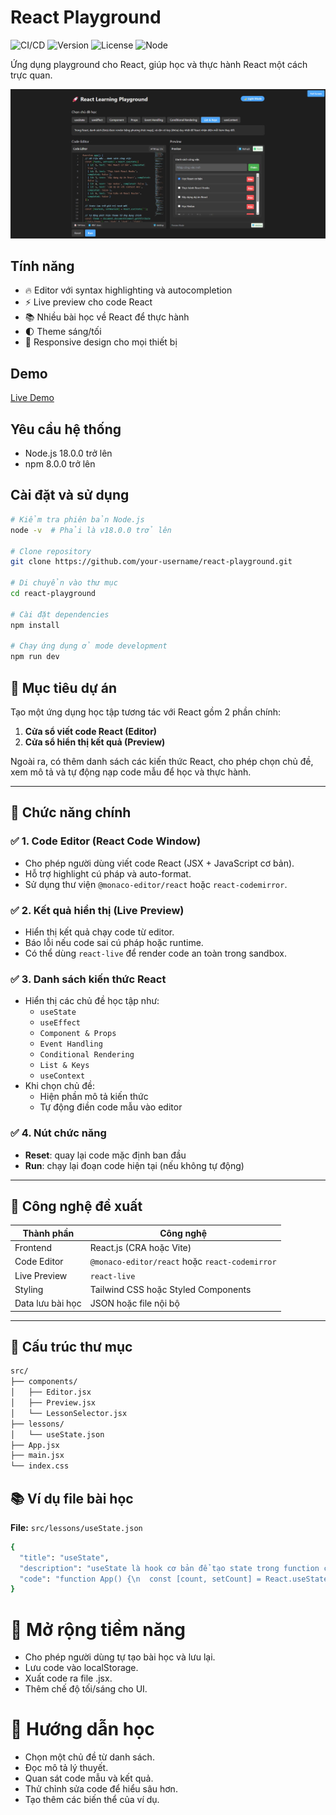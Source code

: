 # React Playground

![CI/CD](https://img.shields.io/github/actions/workflow/status/Phune23/react-playground/ci-cd.yml?branch=main&label=CI%2FCD)
![Version](https://img.shields.io/badge/version-1.0.1-blue.svg)
![License](https://img.shields.io/badge/license-MIT-green.svg)
![Node](https://img.shields.io/badge/node-%3E%3D18.0.0-brightgreen)

Ứng dụng playground cho React, giúp học và thực hành React một cách trực quan.

![Screenshot](./readme-img/screenshot1.png)

## Tính năng

- 🔥 Editor với syntax highlighting và autocompletion
- ⚡ Live preview cho code React
- 📚 Nhiều bài học về React để thực hành
- 🌓 Theme sáng/tối
- 📱 Responsive design cho mọi thiết bị

## Demo

[Live Demo](https://your-username.github.io/react-playground/)

## Yêu cầu hệ thống

- Node.js 18.0.0 trở lên
- npm 8.0.0 trở lên

## Cài đặt và sử dụng

```bash
# Kiểm tra phiên bản Node.js
node -v  # Phải là v18.0.0 trở lên

# Clone repository
git clone https://github.com/your-username/react-playground.git

# Di chuyển vào thư mục
cd react-playground

# Cài đặt dependencies
npm install

# Chạy ứng dụng ở mode development
npm run dev
```

## 🎯 Mục tiêu dự án
Tạo một ứng dụng học tập tương tác với React gồm 2 phần chính:
1. **Cửa sổ viết code React (Editor)**
2. **Cửa sổ hiển thị kết quả (Preview)**

Ngoài ra, có thêm danh sách các kiến thức React, cho phép chọn chủ đề, xem mô tả và tự động nạp code mẫu để học và thực hành.

---

## 🧱 Chức năng chính

### ✅ 1. Code Editor (React Code Window)
- Cho phép người dùng viết code React (JSX + JavaScript cơ bản).
- Hỗ trợ highlight cú pháp và auto-format.
- Sử dụng thư viện `@monaco-editor/react` hoặc `react-codemirror`.

### ✅ 2. Kết quả hiển thị (Live Preview)
- Hiển thị kết quả chạy code từ editor.
- Báo lỗi nếu code sai cú pháp hoặc runtime.
- Có thể dùng `react-live` để render code an toàn trong sandbox.

### ✅ 3. Danh sách kiến thức React
- Hiển thị các chủ đề học tập như:
  - `useState`
  - `useEffect`
  - `Component & Props`
  - `Event Handling`
  - `Conditional Rendering`
  - `List & Keys`
  - `useContext`
- Khi chọn chủ đề:
  - Hiện phần mô tả kiến thức
  - Tự động điền code mẫu vào editor

### ✅ 4. Nút chức năng
- **Reset**: quay lại code mặc định ban đầu
- **Run**: chạy lại đoạn code hiện tại (nếu không tự động)

---

## 🧠 Công nghệ đề xuất

| Thành phần      | Công nghệ                       |
|-----------------|---------------------------------|
| Frontend        | React.js (CRA hoặc Vite)        |
| Code Editor     | `@monaco-editor/react` hoặc `react-codemirror` |
| Live Preview    | `react-live`                    |
| Styling         | Tailwind CSS hoặc Styled Components |
| Data lưu bài học| JSON hoặc file nội bộ           |

---

## 📁 Cấu trúc thư mục 
```bash
src/
├── components/
│   ├── Editor.jsx
│   ├── Preview.jsx
│   └── LessonSelector.jsx
├── lessons/
│   └── useState.json
├── App.jsx
├── main.jsx
└── index.css
```

## 📚 Ví dụ file bài học

**File:** `src/lessons/useState.json`

```bash
{
  "title": "useState",
  "description": "useState là hook cơ bản để tạo state trong function component.",
  "code": "function App() {\n  const [count, setCount] = React.useState(0);\n  return (\n    <div>\n      <p>Bạn đã click {count} lần</p>\n      <button onClick={() => setCount(count + 1)}>Click me</button>\n    </div>\n  );\n}"
}
```
# 🔮 Mở rộng tiềm năng
- Cho phép người dùng tự tạo bài học và lưu lại.
- Lưu code vào localStorage.
- Xuất code ra file .jsx.
- Thêm chế độ tối/sáng cho UI.

# 📘 Hướng dẫn học
- Chọn một chủ đề từ danh sách.
- Đọc mô tả lý thuyết.
- Quan sát code mẫu và kết quả.
- Thử chỉnh sửa code để hiểu sâu hơn.
- Tạo thêm các biến thể của ví dụ.

